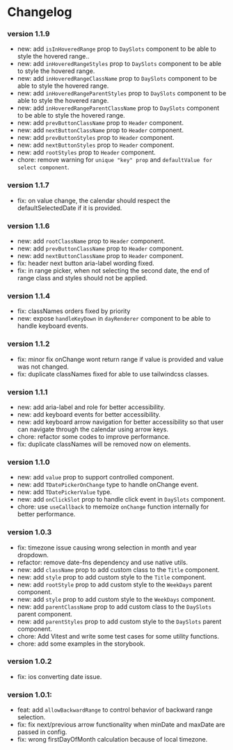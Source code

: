 # Changelog

### version 1.1.9

- new: add `isInHoveredRange` prop to `DaySlots` component to be able to style the hovered range..
- new: add `inHoveredRangeStyles` prop to `DaySlots` component to be able to style the hovered range.
- new: add `inHoveredRangeClassName` prop to `DaySlots` component to be able to style the hovered range.
- new: add `inHoveredRangeParentStyles` prop to `DaySlots` component to be able to style the hovered range.
- new: add `inHoveredRangeParentClassName` prop to `DaySlots` component to be able to style the hovered range.
- new: add `prevButtonClassName` prop to `Header` component.
- new: add `nextButtonClassName` prop to `Header` component.
- new: add `prevButtonStyles` prop to `Header` component.
- new: add `nextButtonStyles` prop to `Header` component.
- new: add `rootStyles` prop to `Header` component.
- chore: remove warning for `unique "key" prop` and `defaultValue for select component`.

### version 1.1.7

- fix: on value change, the calendar should respect the defaultSelectedDate if it is provided.

### version 1.1.6

- new: add `rootClassName` prop to `Header` component.
- new: add `prevButtonClassName` prop to `Header` component.
- new: add `nextButtonClassName` prop to `Header` component.
- fix: header next button aria-label wording fixed.
- fix: in range picker, when not selecting the second date, the end of range class and styles should not be applied.

### version 1.1.4

- fix: classNames orders fixed by priority
- new: expose `handleKeyDown` in `dayRenderer` component to be able to handle keyboard events.

### version 1.1.2

- fix: minor fix onChange wont return range if value is provided and value was not changed.
- fix: duplicate classNames fixed for able to use tailwindcss classes.

### version 1.1.1

- new: add aria-label and role for better accessibility.
- new: add keyboard events for better accessibility.
- new: add keyboard arrow navigation for better accessibility so that user can navigate through the calendar using arrow keys.
- chore: refactor some codes to improve performance.
- fix: duplicate classNames will be removed now on elements.

### version 1.1.0

- new: add `value` prop to support controlled component.
- new: add `TDatePickerOnChange` type to handle onChange event.
- new: add `TDatePickerValue` type.
- new: add `onClickSlot` prop to handle click event in `DaySlots` component.
- chore: use `useCallback` to memoize `onChange` function internally for better performance.

### version 1.0.3

- fix: timezone issue causing wrong selection in month and year dropdown.
- refactor: remove date-fns dependency and use native utils.
- new: add `className` prop to add custom class to the `Title` component.
- new: add `style` prop to add custom style to the `Title` component.
- new: add `rootStyle` prop to add custom style to the `WeekDays` parent component.
- new: add `style` prop to add custom style to the `WeekDays` component.
- new: add `parentClassName` prop to add custom class to the `DaySlots` parent component.
- new: add `parentStyles` prop to add custom style to the `DaySlots` parent component.
- chore: Add Vitest and write some test cases for some utility functions.
- chore: add some examples in the storybook.

### version 1.0.2

- fix: ios converting date issue.

### version 1.0.1:

- feat: add `allowBackwardRange` to control behavior of backward range selection.
- fix: fix next/previous arrow functionality when minDate and maxDate are passed in config.
- fix: wrong firstDayOfMonth calculation because of local timezone.
